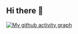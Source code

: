 ## Hi there 👋
[![My github activity graph](https://activity-graph.herokuapp.com/graph?username=dedal1982)](https://github.com/dedal1982/github-readme-activity-graph)
<!--
**dedal1982/dedal1982** is a ✨ _special_ ✨ repository because its `README.md` (this file) appears on your GitHub profile.

Here are some ideas to get you started:

- 🔭 I’m currently working on ...
- 🌱 I’m currently learning ...
- 👯 I’m looking to collaborate on ...
- 🤔 I’m looking for help with ...
- 💬 Ask me about ...
- 📫 How to reach me: ...
- 😄 Pronouns: ...
- ⚡ Fun fact: ...
-->
